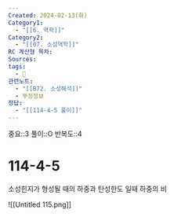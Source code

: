 ```yaml
---
Created: 2024-02-13(화)
Category1:
  - "[[6. 역학]]"
Category2:
  - "[[07. 소성역학]]"
RC 계산형 목차: 
Sources: 
tags:
  - 🧮
관련노트:
  - "[[B72. 소성해석]]"
  - 부정정보
정답:
  - "[[114-4-5 풀이]]"
---
```

중요::3
풀이::O
반복도::4
#  114-4-5

소성힌지가 형성될 때의 하중과 탄성한도 일때 하중의 비


![[Untitled 115.png]]